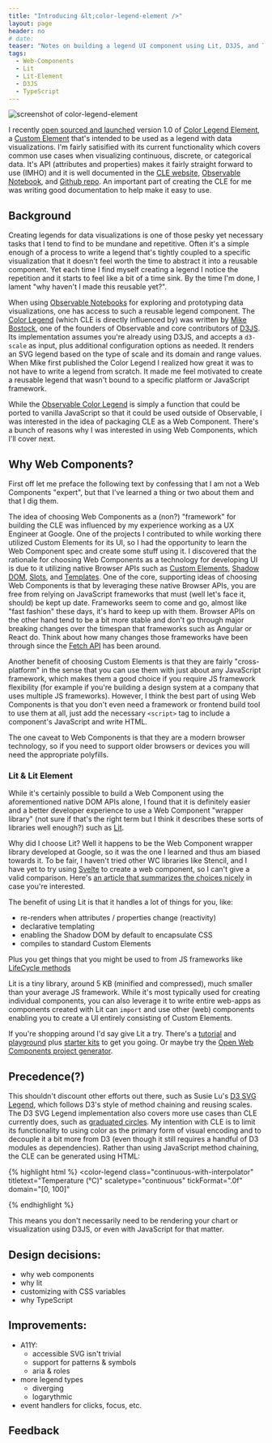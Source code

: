 ```yaml
---
title: "Introducing &lt;color-legend-element />"
layout: page
header: no
# date:
teaser: "Notes on building a legend UI component using Lit, D3JS, and TypeScript"
tags:
  - Web-Components
  - Lit
  - Lit-Element
  - D3JS
  - TypeScript
---
```


![screenshot of color-legend-element](#)

I recently [open sourced and launched](https://twitter.com/chrislhenrick/status/1484987005020766208?s=20) version 1.0 of [Color Legend Element](https://github.com/clhenrick/color-legend-element), a [Custom Element](https://developer.mozilla.org/en-US/docs/Web/Web_Components/Using_custom_elements) that's intended to be used as a legend with data visualizations. I'm fairly satisified with its current functionality which covers common use cases when visualizing continuous, discrete, or categorical data. It's API (attributes and properties) makes it fairly straight forward to use (IMHO) and it is well documented in the [CLE website](#), [Observable Notebook](#), and [Github repo](#). An important part of creating the CLE for me was writing good documentation to help make it easy to use.

## Background

Creating legends for data visualizations is one of those pesky yet necessary tasks that I tend to find to be mundane and repetitive. Often it's a simple enough of a process to write a legend that's tightly coupled to a specific visualization that it doesn't feel worth the time to abstract it into a reusable component. Yet each time I find myself creating a legend I notice the repetition and it starts to feel like a bit of a time sink. By the time I'm done, I lament "why haven't I made this reusable yet?".

When using [Observable Notebooks](#) for exploring and prototyping data visualizations, one has access to such a reusable legend component. The [Color Legend](#) (which CLE is directly influenced by) was written by [Mike Bostock](#), one of the founders of Observable and core contributors of [D3JS](#). Its implementation assumes you're already using D3JS, and accepts a `d3-scale` as input, plus additional configuration options as needed. It renders an SVG legend based on the type of scale and its domain and range values. When Mike first published the Color Legend I realized how great it was to not have to write a legend from scratch. It made me feel motivated to create a reusable legend that wasn't bound to a specific platform or JavaScript framework.

While the [Observable Color Legend](#) is simply a function that could be ported to vanilla JavaScript so that it could be used outside of Observable, I was interested in the idea of packaging CLE as a Web Component. There's a bunch of reasons why I was interested in using Web Components, which I'll cover next.

## Why Web Components?

First off let me preface the following text by confessing that I am not a Web Components "expert", but that I've learned a thing or two about them and that I dig them.

The idea of choosing Web Components as a (non?) "framework" for building the CLE was influenced by my experience working as a UX Engineer at Google. One of the projects I contributed to while working there utilized Custom Elements for its UI, so I had the opportunity to learn the Web Component spec and create some stuff using it. I discovered that the rationale for choosing Web Components as a technology for developing UI is due to it utilizing native Browser APIs such as [Custom Elements](#), [Shadow DOM](#), [Slots](#), and [Templates](#). One of the core, supporting ideas of choosing Web Components is that by leveraging these native Browser APIs, you are free from relying on JavaScript frameworks that must (well let's face it, should) be kept up date. Frameworks seem to come and go, almost like "fast fashion" these days, it's hard to keep up with them. Browser APIs on the other hand tend to be a bit more stable and don't go through major breaking changes over the timespan that frameworks such as Angular or React do. Think about how many changes those frameworks have been through since the [Fetch API](#) has been around.

Another benefit of choosing Custom Elements is that they are fairly "cross-platform" in the sense that you can use them with just about any JavaScript framework, which makes them a good choice if you require JS framework flexibility (for example if you're building a design system at a company that uses multiple JS frameworks). However, I think the best part of using Web Components is that you don't even need a framework or frontend build tool to use them at all, just add the necessary `<script>` tag to include a component's JavaScript and write HTML. 

The one caveat to Web Components is that they are a modern browser technology, so if you need to support older browsers or devices you will need the appropriate polyfills. 

### Lit & Lit Element

While it's certainly possible to build a Web Component using the aforementioned native DOM APIs alone, I found that it is definitely easier and a better developer experience to use a Web Component "wrapper library" (not sure if that's the right term but I think it describes these sorts of libraries well enough?) such as [Lit][lit]. 

Why did I choose Lit? Well it happens to be the Web Component wrapper library developed at Google, so it was the one I learned and thus am biased towards it. To be fair, I haven't tried other WC libraries like Stencil, and I have yet to try using [Svelte](#) to create a web component, so I can't give a valid comparison. Here's [an article that summarizes the choices nicely](https://webcomponents.dev/blog/all-the-ways-to-make-a-web-component/) in case you're interested.

The benefit of using Lit is that it handles a lot of things for you, like:

- re-renders when attributes / properties change (reactivity)
- declarative templating
- enabling the Shadow DOM by default to encapsulate CSS
- compiles to standard Custom Elements

Plus you get things that you might be used to from JS frameworks like [LifeCycle methods](#)

Lit is a tiny library, around 5 KB (minified and compressed), much smaller than your average JS framework. While it's most typically used for creating individual components, you can also leverage it to write entire web-apps as components created with Lit can `import` and use other (web) components enabling you to create a UI entirely consisting of Custom Elements.

If you're shopping around I'd say give Lit a try. There's a [tutorial](https://lit.dev/tutorial/) and [playground](https://lit.dev/playground/) plus [starter kits](https://lit.dev/docs/tools/starter-kits/) to get you going. Or maybe try the [Open Web Components project generator](https://open-wc.org/docs/development/generator/).

## Precedence(?)

This shouldn't discount other efforts out there, such as Susie Lu's [D3 SVG Legend](https://d3-legend.susielu.com/), which follows D3's style of method chaining and reusing scales. The D3 SVG Legend implementation also covers more use cases than CLE currently does, such as [graduated circles](https://d3-legend.susielu.com/#size-examples). My intention with CLE is to limit its functionality to using color as the primary form of visual encoding and to decouple it a bit more from D3 (even though it still requires a handful of D3 modules as dependencies). Rather than using JavaScript method chaining, the CLE can be generated using HTML:

{% highlight html %}
  <color-legend
    class="continuous-with-interpolator"
    titletext="Temperature (°C)"
    scaletype="continuous"
    tickFormat=".0f"
    domain="[0, 100]"
  >
  </color-legend>
{% endhighlight %}

This means you don't necessarily need to be rendering your chart or visualization using D3JS, or even with JavaScript for that matter.

## Design decisions:
- why web components
- why lit
- customizing with CSS variables
- why TypeScript

## Improvements:
- A11Y: 
  - accessible SVG isn't trivial
  - support for patterns & symbols
  - aria & roles
- more legend types
  - diverging
  - logarythmic
- event handlers for clicks, focus, etc.

## Feedback

[lit]: https://lit.dev/